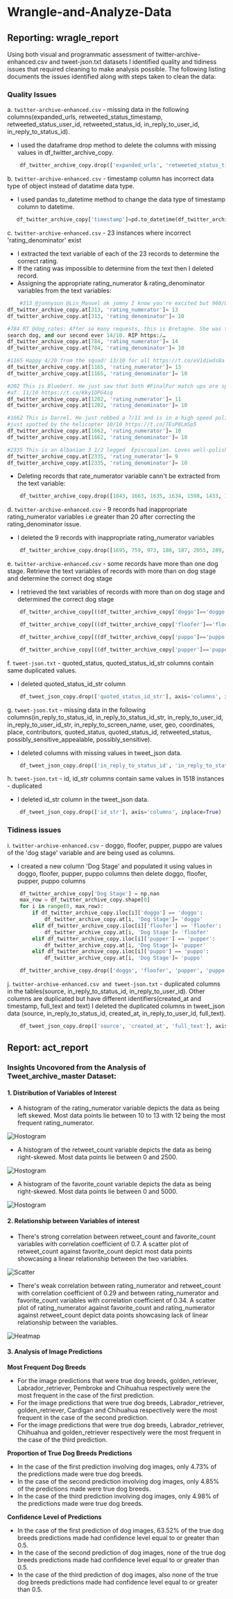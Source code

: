 # Wrangle-and-Analyze-Data

## Reporting: wragle_report

Using both visual and programmatic assessment of twitter-archive-enhanced.csv and tweet-json.txt datasets I identified quality and tidiness issues that required cleaning to make analysis possible.
The following listing documents the issues identified along with steps taken to clean the data:
### Quality Issues
a. `twitter-archive-enhanced.csv` - missing data in the following columns(expanded_urls, retweeted_status_timestamp, retweeted_status_user_id, retweeted_status_id, in_reply_to_user_id, in_reply_to_status_id).
- I used the dataframe drop method to delete the columns with missing values in df_twitter_archive_copy.
```python
    df_twitter_archive_copy.drop(['expanded_urls', 'retweeted_status_timestamp', 'retweeted_status_user_id', 'retweeted_status_id', 'in_reply_to_user_id', 'in_reply_to_status_id'], axis='columns', inplace=True)
```


b. `twitter-archive-enhanced.csv` - timestamp column has incorrect data type of object instead of datatime data type.
- I used pandas to_datetime method to change the data type of timestamp column to datetime.
```python
   df_twitter_archive_copy['timestamp']=pd.to_datetime(df_twitter_archive_copy['timestamp'])
```


c. `twitter-archive-enhanced.csv` - 23 instances where incorrect 'rating_denominator' exist
- I extracted the text variable of each of the 23 records to determine the correct rating.
- If the rating was impossible to determine from the text then I deleted record.
- Assigning the appropriate rating_numerator & rating_denominator variables from the text variables:
```python
    #313 @jonnysun @Lin_Manuel ok jomny I know you're excited but 960/00 isn't a valid rating, 13/10 is tho
df_twitter_archive_copy.at[313, 'rating_numerator']= 13
df_twitter_archive_copy.at[313, 'rating_denominator']= 10
```
```python
#784 RT @dog_rates: After so many requests, this is Bretagne. She was the last surviving 9/11 
search dog, and our second ever 14/10. RIP https:/…
df_twitter_archive_copy.at[784, 'rating_numerator']= 14
df_twitter_archive_copy.at[784, 'rating_denominator']= 10
```
```python
#1165 Happy 4/20 from the squad! 13/10 for all https://t.co/eV1diwds8a
df_twitter_archive_copy.at[1165, 'rating_numerator']= 13
df_twitter_archive_copy.at[1165, 'rating_denominator']= 10
```
```python
#202 This is Bluebert. He just saw that both #FinalFur match ups are split 50/50. Amazed 
#af. 11/10 https://t.co/Kky1DPG4iq
df_twitter_archive_copy.at[1202, 'rating_numerator']= 11
df_twitter_archive_copy.at[1202, 'rating_denominator']= 10
```
```python
#1662 This is Darrel. He just robbed a 7/11 and is in a high speed police chase. Was 
#just spotted by the helicopter 10/10 https://t.co/7EsP8LmSp5
df_twitter_archive_copy.at[1662, 'rating_numerator']= 10
df_twitter_archive_copy.at[1662, 'rating_denominator']= 10
```
```python
#2335 This is an Albanian 3 1/2 legged  Episcopalian. Loves well-polished hardwood flooring. Penis on the collar. 9/10 https://t.co/d9NcXFKwLv
df_twitter_archive_copy.at[2335, 'rating_numerator']= 9
df_twitter_archive_copy.at[2335, 'rating_denominator']= 10
```

- Deleting records that rate_numerator variable cann't be extracted from the text variable:
```python
    df_twitter_archive_copy.drop([1843, 1663, 1635, 1634, 1598, 1433, 1351, 1274, 1254, 1228, 1120, 902, 516, 433, 342, 1068, 1779], axis='rows', inplace=True)
```


d. `twitter-archive-enhanced.csv` - 9 records had inappropriate rating_numerator variables i.e greater than 20 after correcting the rating_denominator issue.
- I deleted the 9 records with inappropriate rating_numerator variables
```python
    df_twitter_archive_copy.drop([1695, 759, 973, 188, 187, 2055, 289, 339, 691], axis='rows', inplace=True)
```


e. `twitter-archive-enhanced.csv` - some records have more than one dog stage.
Retrieve the text variables of records with more than on dog stage and determine the correct dog stage
- I retrieved the text variables of records with more than on dog stage and determined the correct dog stage
```python
    df_twitter_archive_copy[((df_twitter_archive_copy['doggo']=='doggo') & (df_twitter_archive_copy['Dog Stage'] != 'doggo'))].index
```
```python
    df_twitter_archive_copy[((df_twitter_archive_copy['floofer']=='floofer') & (df_twitter_archive_copy['Dog Stage'] != 'floofer'))].index
```
```python
    df_twitter_archive_copy[((df_twitter_archive_copy['puppo']=='puppo') & (df_twitter_archive_copy['Dog Stage'] != 'puppo'))].index
```
```python
    df_twitter_archive_copy[((df_twitter_archive_copy['pupper']=='pupper') & (df_twitter_archive_copy['Dog Stage'] != 'pupper'))].index
```

f. `tweet-json.txt` - quoted_status, quoted_status_id_str columns contain same duplicated values.
- I deleted quoted_status_id_str column
```python
    df_tweet_json_copy.drop(['quoted_status_id_str'], axis='columns', inplace=True)
```


g. `tweet-json.txt` - missing data in the following columns(in_reply_to_status_id, in_reply_to_status_id_str, in_reply_to_user_id, in_reply_to_user_id_str, in_reply_to_screen_name, user, geo, coordinates, place, contributors, quoted_status, quoted_status_id, retweeted_status, possibly_sensitive_appealable, possibly_sensitive).
- I deleted columns with missing values in tweet_json data.
```python
    df_tweet_json_copy.drop(['in_reply_to_status_id', 'in_reply_to_status_id_str', 'in_reply_to_user_id', 'in_reply_to_user_id_str', 'in_reply_to_screen_name', 'user', 'geo', 'coordinates', 'place', 'contributors', 'quoted_status', 'quoted_status_id_str',  'quoted_status_id', 'retweeted_status', 'possibly_sensitive_appealable', 'possibly_sensitive'], axis='columns', inplace=True)
```


h. `tweet-json.txt` - id, id_str columns contain same values in 1518 instances - duplicated
- I deleted id_str column in the tweet_json data.
```python
    df_tweet_json_copy.drop(['id_str'], axis='columns', inplace=True)
```


### Tidiness issues

i. `twitter-archive-enhanced.csv` - doggo, floofer, pupper, puppo are values of the 'dog stage' variable and are being used as columns.
- I created a new column 'Dog Stage' and populated it using values in doggo, floofer, pupper, puppo columns then delete doggo, floofer, pupper, puppo columns
```python
    df_twitter_archive_copy['Dog Stage'] = np.nan
    max_row = df_twitter_archive_copy.shape[0]
    for i in range(0, max_row):
        if df_twitter_archive_copy.iloc[i]['doggo'] == 'doggo':
            df_twitter_archive_copy.at[i, 'Dog Stage']= 'doggo'
        elif df_twitter_archive_copy.iloc[i]['floofer'] == 'floofer':
            df_twitter_archive_copy.at[i, 'Dog Stage']= 'floofer'
        elif df_twitter_archive_copy.iloc[i]['pupper'] == 'pupper':
            df_twitter_archive_copy.at[i, 'Dog Stage']= 'pupper'
        elif df_twitter_archive_copy.iloc[i]['puppo'] == 'puppo':
            df_twitter_archive_copy.at[i, 'Dog Stage']= 'puppo'
```
```python
    df_twitter_archive_copy.drop(['doggo', 'floofer', 'pupper', 'puppo'], axis='columns', inplace=True)
```

j. `twitter-archive-enhanced.csv and tweet-json.txt` - duplicated columns in the tables(source, in_reply_to_status_id, in_reply_to_user_id). Other columns are duplicated but have different identifiers(created_at and timestamp, full_text and text)
I deleted the duplicated columns in tweet_json data (source, in_reply_to_status_id, created_at, in_reply_to_user_id, full_text).
```python
    df_tweet_json_copy.drop(['source', 'created_at', 'full_text'], axis='columns', inplace=True)
```


## Report: act_report

### Insights Uncovored from the Analysis of Tweet_archive_master Dataset:
#### 1. Distribution of Variables of Interest
- A histogram of the rating_numerator variable depicts the data as being left skewed. Most data points lie between 10 to 13 with 12 being the most frequent rating_numerator.

![Hostogram](images/hist_rating.png)
- A histogram of the retweet_count variable depicts the data as being right-skewed. Most data points lie between 0 and 2500.

![Hostogram](images/hist_retweet.png)
- A histogram of the favorite_count variable depicts the data as being right-skewed. Most data points lie between 0 and 5000.

![Hostogram](images/hist_favorite.png)
#### 2. Relationship between Variables of interest 
- There's strong correlation between retweet_count and favorite_count variables with correlation coefficient of 0.7. A scatter plot of retweet_count against favorite_count depict most data points showcasing a linear relationship between the two variables.

![Scatter](images/scatter.png)
      
- There's weak correlation between rating_numerator and retweet_count with correlation coefficient of 0.29 and between rating_numerator and favorite_count variables with correlation coefficient of 0.34. A scatter plot of rating_numerator against favorite_count and rating_numerator against retweet_count depict data points showcasing lack of linear relationship between the variables.

![Heatmap](images/heat_map.png)


#### 3. Analysis of Image Predictions

**Most Frequent Dog Breeds**
- For the image predictions that were true dog breeds, golden_retriever, Labrador_retriever, Pembroke and Chihuahua respectively were the most frequent in the case of the first prediction.
- For the image predictions that were true dog breeds, Labrador_retriever, golden_retriever, Cardigan and Chihuahua respectively were the most frequent in the case of the second prediction.
- For the image predictions that were true dog breeds, Labrador_retriever, Chihuahua and golden_retriever respectively were the most frequent in the case of the third prediction.

**Proportion of True Dog Breeds Predictions**
- In the case of the first prediction involving dog images, only 4.73% of the predictions made were true dog breeds.
- In the case of the second prediction involving dog images, only 4.85% of the predictions made were true dog breeds.
- In the case of the third prediction involving dog images, only 4.98% of the predictions made were true dog breeds.

**Confidence Level of Predictions**
- In the case of the first prediction of dog images, 63.52% of the true dog breeds predictions made had confidence level equal to or greater than 0.5.
- In the case of the second prediction of dog images, none of the true dog breeds predictions made had confidence level equal to or greater than 0.5.
- In the case of the third prediction of dog images, also none of the true dog breeds predictions made had confidence level equal to or greater than 0.5.
